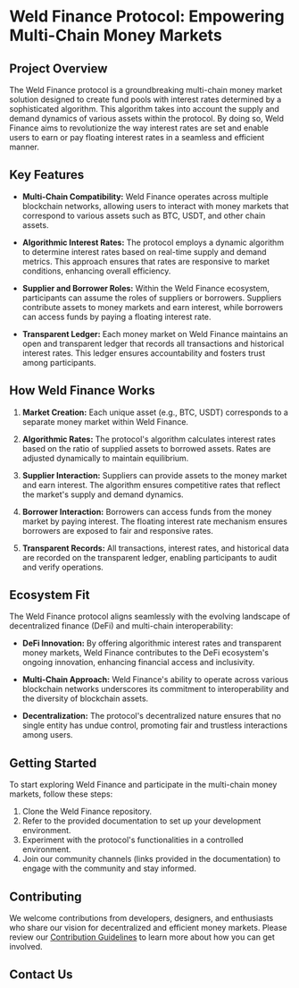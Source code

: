 # Weld Finance Protocol: Empowering Multi-Chain Money Markets



## Project Overview

The Weld Finance protocol is a groundbreaking multi-chain money market solution designed to create fund pools with interest rates determined by a sophisticated algorithm. This algorithm takes into account the supply and demand dynamics of various assets within the protocol. By doing so, Weld Finance aims to revolutionize the way interest rates are set and enable users to earn or pay floating interest rates in a seamless and efficient manner.

## Key Features

- **Multi-Chain Compatibility:** Weld Finance operates across multiple blockchain networks, allowing users to interact with money markets that correspond to various assets such as BTC, USDT, and other chain assets.

- **Algorithmic Interest Rates:** The protocol employs a dynamic algorithm to determine interest rates based on real-time supply and demand metrics. This approach ensures that rates are responsive to market conditions, enhancing overall efficiency.

- **Supplier and Borrower Roles:** Within the Weld Finance ecosystem, participants can assume the roles of suppliers or borrowers. Suppliers contribute assets to money markets and earn interest, while borrowers can access funds by paying a floating interest rate.

- **Transparent Ledger:** Each money market on Weld Finance maintains an open and transparent ledger that records all transactions and historical interest rates. This ledger ensures accountability and fosters trust among participants.

## How Weld Finance Works

1. **Market Creation:** Each unique asset (e.g., BTC, USDT) corresponds to a separate money market within Weld Finance.

2. **Algorithmic Rates:** The protocol's algorithm calculates interest rates based on the ratio of supplied assets to borrowed assets. Rates are adjusted dynamically to maintain equilibrium.

3. **Supplier Interaction:** Suppliers can provide assets to the money market and earn interest. The algorithm ensures competitive rates that reflect the market's supply and demand dynamics.

4. **Borrower Interaction:** Borrowers can access funds from the money market by paying interest. The floating interest rate mechanism ensures borrowers are exposed to fair and responsive rates.

5. **Transparent Records:** All transactions, interest rates, and historical data are recorded on the transparent ledger, enabling participants to audit and verify operations.

## Ecosystem Fit

The Weld Finance protocol aligns seamlessly with the evolving landscape of decentralized finance (DeFi) and multi-chain interoperability:

- **DeFi Innovation:** By offering algorithmic interest rates and transparent money markets, Weld Finance contributes to the DeFi ecosystem's ongoing innovation, enhancing financial access and inclusivity.

- **Multi-Chain Approach:** Weld Finance's ability to operate across various blockchain networks underscores its commitment to interoperability and the diversity of blockchain assets.

- **Decentralization:** The protocol's decentralized nature ensures that no single entity has undue control, promoting fair and trustless interactions among users.

## Getting Started

To start exploring Weld Finance and participate in the multi-chain money markets, follow these steps:

1. Clone the Weld Finance repository.
2. Refer to the provided documentation to set up your development environment.
3. Experiment with the protocol's functionalities in a controlled environment.
4. Join our community channels (links provided in the documentation) to engage with the community and stay informed.

## Contributing

We welcome contributions from developers, designers, and enthusiasts who share our vision for decentralized and efficient money markets. Please review our [Contribution Guidelines](CONTRIBUTING.md) to learn more about how you can get involved.

## Contact Us




